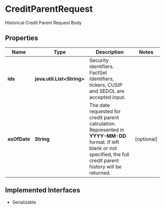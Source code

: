

# CreditParentRequest

Historical Credit Parent Request Body

## Properties

Name | Type | Description | Notes
------------ | ------------- | ------------- | -------------
**ids** | **java.util.List&lt;String&gt;** | Security identifiers. FactSet Identifiers, tickers, CUSIP and SEDOL are accepted input.  | 
**asOfDate** | **String** | The date requested for credit parent calculation. Represented in **YYYY-MM-DD** format. If left blank or not specified, the full credit parent history will be returned.  |  [optional]


## Implemented Interfaces

* Serializable



